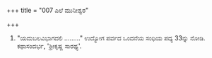 +++
title = "007 ಎಲೆ ಮುನೀಶ್ವರ"

+++
1) "ಯದುಬಲವಿಭಾಗದಲಿ ………" ಉದ್ಯೋಗ ಪರ್ವದ ಒಂದನೆಯ ಸಂಧಿಯ ಪದ್ಯ 33ನ್ನು ನೋಡಿ. ಕಥಾಸಂದರ್ಭ, 'ಶ್ರೀಕೃಷ್ಣ ಸಾರಥ್ಯ'.